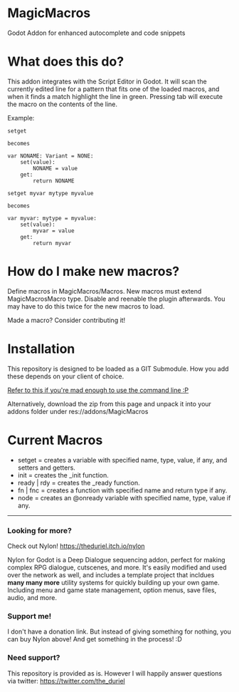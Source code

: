 # MagicMacros
Godot Addon for enhanced autocomplete and code snippets

# What does this do?
This addon integrates with the Script Editor in Godot. It will scan the currently edited line for a pattern that fits one of the loaded macros, and when it finds a match highlight the line in green. Pressing tab will execute the macro on the contents of the line.

Example:

```GDScript
setget

becomes

var NONAME: Variant = NONE:
	set(value):
		NONAME = value
	get:
		return NONAME
```

```GDScript
setget myvar mytype myvalue

becomes

var myvar: mytype = myvalue:
	set(value):
		myvar = value
	get:
		return myvar
```

# How do I make new macros?

Define macros in MagicMacros/Macros. New macros must extend MagicMacrosMacro type. Disable and reenable the plugin afterwards. You may have to do this twice for the new macros to load.

Made a macro? Consider contributing it!

# Installation

This repository is designed to be loaded as a GIT Submodule. How you add these depends on your client of choice.

[Refer to this if you're mad enough to use the command line :P](https://git-scm.com/book/en/v2/Git-Tools-Submodules)

Alternatively, download the zip from this page and unpack it into your addons folder under res://addons/MagicMacros

# Current Macros

* setget = creates a variable with specified name, type, value, if any, and setters and getters.
* init = creates the _init function.
* ready | rdy = creates the _ready function.
* fn | fnc = creates a function with specified name and return type if any.
* node = creates an @onready variable with specified name, type, value if any.

---

### Looking for more?

Check out Nylon! https://theduriel.itch.io/nylon

Nylon for Godot is a Deep Dialogue sequencing addon, perfect for making complex RPG dialogue, cutscenes, and more. It's easily modified and used over the network as well, and includes a template project that incldues **many many more** utility systems for quickly building up your own game. Including menu and game state management, option menus, save files, audio, and more.

### Support me!

I don't have a donation link. But instead of giving something for nothing, you can buy Nylon above! And get something in the process! :D

### Need support?

This repository is provided as is. However I will happily answer questions via twitter: https://twitter.com/the_duriel

